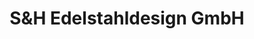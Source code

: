---
title: "S&H Edelstahldesign GmbH"
url: /loxstedt/sundh-edelstahldesign-gmbh/
shop: Schlüsseldienst
---
